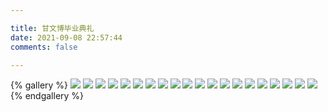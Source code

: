 ```yaml
---

title: 甘文博毕业典礼
date: 2021-09-08 22:57:44
comments: false

---
```


{% gallery %}
![](https://gitee.com/MrVanme/photos/raw/master/DSC_5669.webp)
![](https://gitee.com/MrVanme/photos/raw/master/DSC_5663.webp)
![](https://gitee.com/MrVanme/photos/raw/master/DSC_5662.webp)
![](https://gitee.com/MrVanme/photos/raw/master/DSC_5658.webp)
![](https://gitee.com/MrVanme/photos/raw/master/DSC_5656.webp)
![](https://gitee.com/MrVanme/photos/raw/master/DSC_5639.webp)
![](https://gitee.com/MrVanme/photos/raw/master/DSC_5637.webp)
![](https://gitee.com/MrVanme/photos/raw/master/DSC_5636.webp)
![](https://gitee.com/MrVanme/photos/raw/master/DSC_5604.webp)
![](https://gitee.com/MrVanme/photos/raw/master/DSC_5602.webp)
![](https://gitee.com/MrVanme/photos/raw/master/DSC_5579.webp)
![](https://gitee.com/MrVanme/photos/raw/master/DSC_5578.webp)
![](https://gitee.com/MrVanme/photos/raw/master/DSC_5574.webp)
![](https://gitee.com/MrVanme/photos/raw/master/DSC_5571.webp)
![](https://gitee.com/MrVanme/photos/raw/master/DSC_5570.webp)
![](https://gitee.com/MrVanme/photos/raw/master/DSC_5569.webp)
![](https://gitee.com/MrVanme/photos/raw/master/DSC_5566.webp)
![](https://gitee.com/MrVanme/photos/raw/master/DSC_5564.webp)
![](https://gitee.com/MrVanme/photos/raw/master/DSC_5560.webp)
![](https://gitee.com/MrVanme/photos/raw/master/DSC_5559.webp)
{% endgallery %}
